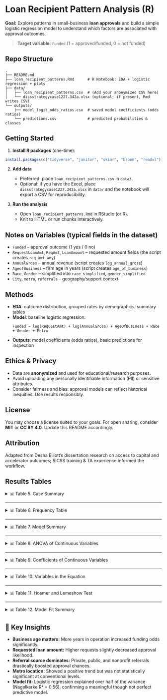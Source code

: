 
# Loan Recipient Pattern Analysis (R)

**Goal:** Explore patterns in small-business **loan approvals** and build a simple logistic regression model to understand which factors are associated with approval outcomes.

> **Target variable:** `Funded` (1 = approved/funded, 0 = not funded)

## Repo Structure

```
.
├── README.md
├── loan_recipient_patterns.Rmd      # R Notebook: EDA + logistic regression + plots
├── data/
│   ├── loan_recipient_patterns.csv  # (Add your anonymized CSV here)
│   └── dissstrategycase1227.342a.xlsx (optional; if present, Rmd writes CSV)
└── outputs/
    ├── model_logit_odds_ratios.csv  # saved model coefficients (odds ratios)
    └── predictions.csv              # predicted probabilities & classes
```

## Getting Started

1. **Install R packages** (one-time):

```r
install.packages(c("tidyverse", "janitor", "skimr", "broom", "readxl"))
```

2. **Add data**  
   - Preferred: place `loan_recipient_patterns.csv` in `data/`.  
   - Optional: if you have the Excel, place `dissstrategycase1227.342a.xlsx` in `data/` and the notebook will export a CSV for reproducibility.

3. **Run the analysis**  
   - Open `loan_recipient_patterns.Rmd` in RStudio (or R).  
   - Knit to HTML or run chunks interactively.

## Notes on Variables (typical fields in the dataset)

- `Funded` – approval outcome (1 yes / 0 no)  
- `RequestLoanAmt`, `ReqAmt`, `LoanAmount` – requested amount fields (the script creates `req_amt_any`)  
- `AnnualGross` – annual revenue (script creates `log_annual_gross`)  
- `AgeofBusiness` – firm age in years (script creates `age_of_business`)  
- `Race`, `Gender` – simplified into `race_simplified`, `gender_simplified`  
- `City`, `metro`, `referrals` – geography/support context

## Methods

- **EDA**: outcome distribution, grouped rates by demographics, summary tables  
- **Model**: baseline logistic regression:
  ```
  Funded ~ log(RequestAmt) + log(AnnualGross) + AgeOfBusiness + Race + Gender + Metro
  ```
- **Outputs**: model coefficients (odds ratios), basic predictions for inspection

## Ethics & Privacy

- Data are **anonymized** and used for educational/research purposes.  
- Avoid uploading any personally identifiable information (PII) or sensitive attributes.  
- Consider fairness and bias: approval models can reflect historical inequities. Use results responsibly.

## License

You may choose a license suited to your goals. For open sharing, consider **MIT** or **CC BY 4.0**. Update this README accordingly.

## Attribution

Adapted from Desha Elliott’s dissertation research on access to capital and accelerator outcomes; SICSS training & TA experience informed the workflow.

## Results Tables

<details>
<summary>📊 Table 5. Case Summary</summary>

| Unweighted Cases       | N    | Percent |
|------------------------|------|---------|
| Included in Analysis   | 580  | 26.7%   |
| Missing Cases          | 1593 | 73.3%   |
| Total                  | 2173 | 100.0%  |
| Unselected Cases       | 0    | 0.0%    |
| Total                  | 2173 | 100.0%  |

**Interpretation:** Out of 2,173 applications, about 27% had complete data and were used for analysis. Missing data represented the majority (73%).  
</details>

---

<details>
<summary>📊 Table 6. Frequency Table</summary>

| Variable               | N    | Mean/Mode | S.D.    | Minimum | Maximum   |
|------------------------|------|-----------|---------|---------|-----------|
| Age of Business        | 2109 | 3.65      | 0.926   | 0.01    | 45.4      |
| Location: Inside Metro | 744  | --        | --      | --      | --        |
| Location: Outside Metro| 1429 | --        | --      | --      | --        |
| Requested Amount       | 2173 | 31230.57  | 45767.43| 2082.00 | 500,000.00|
| Referral: Private      | 433  | --        | --      | --      | --        |
| Referral: Public       | 111  | --        | --      | --      | --        |
| Referral: Nonprofit    | 56   | --        | --      | --      | --        |
| Referral: Unknown      | 1573 | --        | --      | --      | --        |
| Funded Loans           | 95   | 15216.71  | 13906.06| 2082.00 | 90,000.00 |

**Interpretation:** Businesses averaged ~3.6 years old. Most were outside metro areas. Loan requests averaged $31K but ranged widely. Referrals were mostly “unknown.”  
</details>

---

<details>
<summary>📊 Table 7. Model Summary</summary>

| Model | R     | R Square | Adjusted R Square | Std. Error of the Estimate |
|-------|-------|----------|-------------------|----------------------------|
| 1     | 0.211 | 0.044    | 0.043             | 0.19348                    |

**Interpretation:** The model explains about 4% of the variance in loan funding outcomes — statistically significant but modest power.  
</details>

---

<details>
<summary>📊 Table 8. ANOVA of Continuous Variables</summary>

| Model      | Sum of Squares | df   | Mean Square | F      | Sig.  |
|------------|----------------|------|-------------|--------|-------|
| Regression | 3.659          | 2    | 1.830       | 48.880 | <.001 |
| Residual   | 78.834         | 2106 | 0.037       | --     | --    |
| Total      | 82.493         | 2108 | --          | --     | --    |

**Interpretation:** Age of business and requested amount together significantly predict funding (p < .001).  
</details>

---

<details>
<summary>📊 Table 9. Coefficients of Continuous Variables</summary>

| Variable        | B         | Std. Error | Beta   | t      | Sig.  |
|-----------------|-----------|------------|--------|--------|-------|
| Constant        | 0.018     | 0.006      | --     | 2.917  | --    |
| ReqAmt          | -3.533E-7 | 0.000      | -0.082 | -3.827 | <.001 |
| Age of Business | 0.009     | 0.001      | 0.199  | 9.338  | <.001 |

**Interpretation:** Older businesses were more likely to get funded. Higher requested amounts slightly decreased approval chances.  
</details>

---

<details>
<summary>📊 Table 10. Variables in the Equation</summary>

| Variable        | B     | S.E.  | Wald   | df | Sig.  | Exp(B)   |
|-----------------|-------|-------|--------|----|-------|----------|
| Age of Business | 0.136 | 0.027 | 26.078 | 1  | <.001 | 1.146    |
| metro (1)       | 0.534 | 0.319 | 2.814  | 1  | 0.093 | 1.707    |
| ReqAmt          | 0.000 | 0.000 | 28.382 | 1  | <.001 | 1.000    |
| referrals (1)   | 5.161 | 1.063 | 23.555 | 1  | <.001 | 174.425  |
| referrals (2)   | 6.967 | 1.073 | 42.182 | 1  | <.001 | 1060.692 |
| referrals (3)   | 7.562 | 1.087 | 48.362 | 1  | <.001 | 1923.054 |
| Constant        | -7.692| 1.112 | 47.816 | 1  | <.001 | 0.000    |

**Interpretation:** Referral source was the strongest predictor. Private, public, and nonprofit referrals hugely increased approval odds. Metro location trended positive but wasn’t statistically significant.  
</details>

---

<details>
<summary>📊 Table 11. Hosmer and Lemeshow Test</summary>

| Chi-Square | df | Sig  |
|------------|----|------|
| 11.984     | 8  | 0.152|

**Interpretation:** The p-value (> .05) indicates the model fits the data reasonably well.  
</details>

---

<details>
<summary>📊 Table 12. Model Fit Summary</summary>

| -2 Log likelihood | Cox & Snell R Square | Nagelkerke R Square |
|-------------------|-----------------------|---------------------|
| 346.826           | 0.162                 | 0.560               |

**Interpretation:** The Nagelkerke R² of 0.560 suggests the model explains ~56% of variance in funding likelihood — a strong fit.  
</details>

## 🔑 Key Insights

- **Business age matters:** More years in operation increased funding odds significantly.  
- **Requested loan amount:** Higher requests slightly decreased approval likelihood.  
- **Referral source dominates:** Private, public, and nonprofit referrals drastically boosted approval chances.  
- **Metro location:** Showed a positive trend but was not statistically significant at conventional levels.  
- **Model fit:** Logistic regression explained over half of the variance (Nagelkerke R² = 0.56), confirming a meaningful though not perfect predictive model.  
